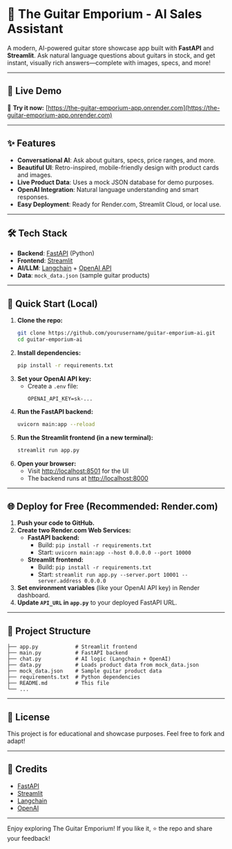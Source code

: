 # 🎸 The Guitar Emporium - AI Sales Assistant

A modern, AI-powered guitar store showcase app built with **FastAPI** and **Streamlit**. Ask natural language questions about guitars in stock, and get instant, visually rich answers—complete with images, specs, and more!

---

## 🧭 Live Demo  
🎸 **Try it now:** [https://the-guitar-emporium-app.onrender.com](https://the-guitar-emporium-app.onrender.com)

---

## ✨ Features
- **Conversational AI**: Ask about guitars, specs, price ranges, and more.
- **Beautiful UI**: Retro-inspired, mobile-friendly design with product cards and images.
- **Live Product Data**: Uses a mock JSON database for demo purposes.
- **OpenAI Integration**: Natural language understanding and smart responses.
- **Easy Deployment**: Ready for Render.com, Streamlit Cloud, or local use.

---

## 🛠️ Tech Stack
- **Backend**: [FastAPI](https://fastapi.tiangolo.com/) (Python)
- **Frontend**: [Streamlit](https://streamlit.io/)
- **AI/LLM**: [Langchain](https://python.langchain.com/) + [OpenAI API](https://platform.openai.com/)
- **Data**: `mock_data.json` (sample guitar products)

---

## 🚀 Quick Start (Local)

1. **Clone the repo:**
   ```bash
   git clone https://github.com/yourusername/guitar-emporium-ai.git
   cd guitar-emporium-ai
   ```
2. **Install dependencies:**
   ```bash
   pip install -r requirements.txt
   ```
3. **Set your OpenAI API key:**
   - Create a `.env` file:
     ```
     OPENAI_API_KEY=sk-...
     ```
4. **Run the FastAPI backend:**
   ```bash
   uvicorn main:app --reload
   ```
5. **Run the Streamlit frontend (in a new terminal):**
   ```bash
   streamlit run app.py
   ```
6. **Open your browser:**
   - Visit [http://localhost:8501](http://localhost:8501) for the UI
   - The backend runs at [http://localhost:8000](http://localhost:8000)

---

## 🌐 Deploy for Free (Recommended: Render.com)

1. **Push your code to GitHub.**
2. **Create two Render.com Web Services:**
   - **FastAPI backend:**
     - Build: `pip install -r requirements.txt`
     - Start: `uvicorn main:app --host 0.0.0.0 --port 10000`
   - **Streamlit frontend:**
     - Build: `pip install -r requirements.txt`
     - Start: `streamlit run app.py --server.port 10001 --server.address 0.0.0.0`
3. **Set environment variables** (like your OpenAI API key) in Render dashboard.
4. **Update `API_URL` in `app.py`** to your deployed FastAPI URL.

---

## 📁 Project Structure
```
├── app.py            # Streamlit frontend
├── main.py           # FastAPI backend
├── chat.py           # AI logic (Langchain + OpenAI)
├── data.py           # Loads product data from mock_data.json
├── mock_data.json    # Sample guitar product data
├── requirements.txt  # Python dependencies
├── README.md         # This file
└── ...
```

---

## 📝 License
This project is for educational and showcase purposes. Feel free to fork and adapt!

---

## 🙏 Credits
- [FastAPI](https://fastapi.tiangolo.com/)
- [Streamlit](https://streamlit.io/)
- [Langchain](https://python.langchain.com/)
- [OpenAI](https://platform.openai.com/)

---

Enjoy exploring The Guitar Emporium! If you like it, ⭐️ the repo and share your feedback! 